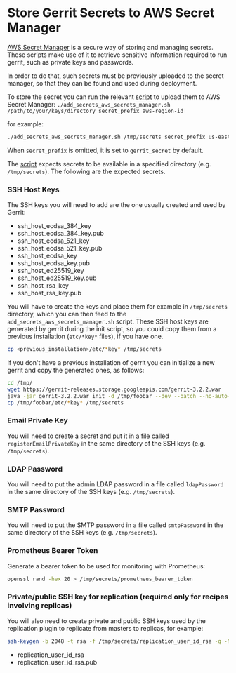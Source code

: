 # Store Gerrit Secrets to AWS Secret Manager

[AWS Secret Manager](https://aws.amazon.com/secrets-manager/) is a secure way of
storing and managing secrets. These scripts make use of it to retrieve sensitive information
required to run gerrit, such as private keys and passwords.

In order to do that, such secrets must be previously uploaded to the secret manager, so that
they can be found and used during deployment.

To store the secret you can run the relevant [script](../gerrit/add_secrets_aws_secrets_manager.sh) to
upload them to AWS Secret Manager:
`./add_secrets_aws_secrets_manager.sh /path/to/your/keys/directory secret_prefix aws-region-id`

for example:

```bash
./add_secrets_aws_secrets_manager.sh /tmp/secrets secret_prefix us-east-1`
```

When `secret_prefix` is omitted, it is set to `gerrit_secret` by default.

The  [script](../gerrit/add_secrets_aws_secrets_manager.sh) expects secrets to be available in a
specified directory (e.g. `/tmp/secrets`). The following are the expected secrets.

### SSH Host Keys

The SSH keys you will need to add are the one usually created and used by Gerrit:
* ssh_host_ecdsa_384_key
* ssh_host_ecdsa_384_key.pub
* ssh_host_ecdsa_521_key
* ssh_host_ecdsa_521_key.pub
* ssh_host_ecdsa_key
* ssh_host_ecdsa_key.pub
* ssh_host_ed25519_key
* ssh_host_ed25519_key.pub
* ssh_host_rsa_key
* ssh_host_rsa_key.pub

You will have to create the keys and place them for example in `/tmp/secrets` directory,
which you can then feed to the `add_secrets_aws_secrets_manager.sh` script.
These SSH host keys are generated by gerrit during the init script, so you could copy them
from a previous installation (`etc/*key*` files), if you have one.

 ```bash
 cp <previous_installation>/etc/*key* /tmp/secrets
 ```

 If you don't have a previous installation of gerrit you can initialize a new gerrit and copy the
 generated ones, as follows:

 ```bash
cd /tmp/
wget https://gerrit-releases.storage.googleapis.com/gerrit-3.2.2.war
java -jar gerrit-3.2.2.war init -d /tmp/foobar --dev --batch --no-auto-start
cp /tmp/foobar/etc/*key* /tmp/secrets
```

### Email Private Key

You will need to create a secret and put it in a file called `registerEmailPrivateKey`
in the same directory of the SSH keys (e.g. `/tmp/secrets`).

### LDAP Password

You will need to put the admin LDAP password in a file called `ldapPassword`
in the same directory of the SSH keys (e.g. `/tmp/secrets`).

### SMTP Password

You will need to put the SMTP password in a file called `smtpPassword`
in the same directory of the SSH keys (e.g. `/tmp/secrets`).

### Prometheus Bearer Token

Generate a bearer token to be used for monitoring with Prometheus:

```bash
openssl rand -hex 20 > /tmp/secrets/prometheus_bearer_token
```

### Private/public SSH key for replication (required only for recipes involving replicas)

You will also need to create private and public SSH keys used by the replication plugin to replicate
from masters to replicas, for example:

```bash
ssh-keygen -b 2048 -t rsa -f /tmp/secrets/replication_user_id_rsa -q -N ""
```

* replication_user_id_rsa
* replication_user_id_rsa.pub